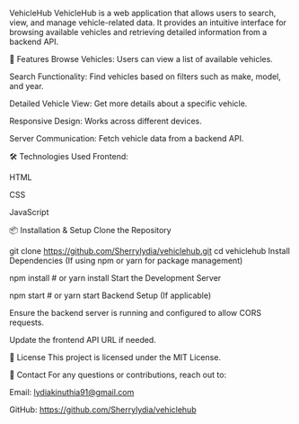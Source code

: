 VehicleHub
VehicleHub is a web application that allows users to search, view, and manage vehicle-related data. It provides an intuitive interface for browsing available vehicles and retrieving detailed information from a backend API.

🚀 Features
Browse Vehicles: Users can view a list of available vehicles.

Search Functionality: Find vehicles based on filters such as make, model, and year.

Detailed Vehicle View: Get more details about a specific vehicle.

Responsive Design: Works across different devices.

Server Communication: Fetch vehicle data from a backend API.

🛠️ Technologies Used
Frontend:

HTML

CSS

JavaScript

📦 Installation & Setup
Clone the Repository

git clone https://github.com/Sherrylydia/vehiclehub.git
cd vehiclehub
Install Dependencies (If using npm or yarn for package management)

npm install  # or yarn install
Start the Development Server

npm start  # or yarn start
Backend Setup (If applicable)

Ensure the backend server is running and configured to allow CORS requests.

Update the frontend API URL if needed.

📜 License
This project is licensed under the MIT License.

📩 Contact
For any questions or contributions, reach out to:

Email: lydiakinuthia91@gmail.com

GitHub: https://github.com/Sherrylydia/vehiclehub